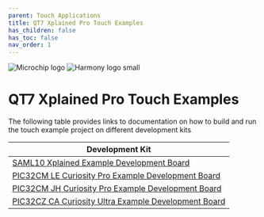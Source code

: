 ```yaml
---
parent: Touch Applications
title: QT7 Xplained Pro Touch Examples
has_children: false
has_toc: false
nav_order: 1
---
```


![Microchip logo](https://raw.githubusercontent.com/wiki/Microchip-MPLAB-Harmony/Microchip-MPLAB-Harmony.github.io/images/microchip_logo.png)
![Harmony logo small](https://raw.githubusercontent.com/wiki/Microchip-MPLAB-Harmony/Microchip-MPLAB-Harmony.github.io/images/microchip_mplab_harmony_logo_small.png)

# QT7 Xplained Pro Touch Examples
The following table provides links to documentation on how to build and run the touch example project on different development kits

| Development Kit |
| --- |
|[SAML10 Xplained Example Development Board](sam_l10_xpro/readme_sam_l10_xpro.md) |
|[ PIC32CM LE Curiosity Pro Example Development Board](pic32cm_le00_cpro/readme_pic32cm_LE00_cpro.md) |
|[ PIC32CM JH Curiosity Pro Example Development Board](pic32cm_jh_cpro/readme_pic32cm_JH_cpro.md) |
|[ PIC32CZ CA Curiosity Ultra Example Development Board](pic32czca_cultra/readme_pic32czca_cultra.md) |

